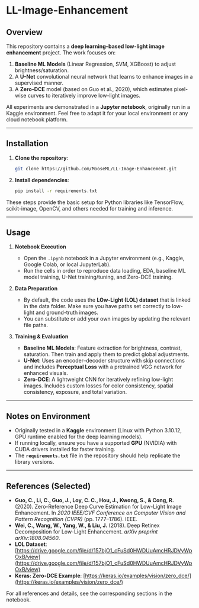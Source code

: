 # LL-Image-Enhancement

## Overview
This repository contains a **deep learning–based low-light image enhancement** project. The work focuses on:
1. **Baseline ML Models** (Linear Regression, SVM, XGBoost) to adjust brightness/saturation.  
2. A **U-Net** convolutional neural network that learns to enhance images in a supervised manner.  
3. A **Zero-DCE** model (based on Guo et al., 2020), which estimates pixel-wise curves to iteratively improve low-light images.

All experiments are demonstrated in a **Jupyter notebook**, originally run in a Kaggle environment. Feel free to adapt it for your local environment or any cloud notebook platform.

---

## Installation
1. **Clone the repository**:
   ```bash
   git clone https://github.com/MooseML/LL-Image-Enhancement.git
   ```
2. **Install dependencies**:
   ```bash
   pip install -r requirements.txt
   ```

These steps provide the basic setup for Python libraries like TensorFlow, scikit-image, OpenCV, and others needed for training and inference.

---

## Usage
1. **Notebook Execution**  
   - Open the `.ipynb` notebook in a Jupyter environment (e.g., Kaggle, Google Colab, or local JupyterLab).  
   - Run the cells in order to reproduce data loading, EDA, baseline ML model training, U-Net training/tuning, and Zero-DCE training.  

2. **Data Preparation**  
   - By default, the code uses the **LOw-Light (LOL) dataset** that is linked in the data folder. Make sure you have paths set correctly to low-light and ground-truth images.  
   - You can substitute or add your own images by updating the relevant file paths.

3. **Training & Evaluation**  
   - **Baseline ML Models**: Feature extraction for brightness, contrast, saturation. Then train and apply them to predict global adjustments.  
   - **U-Net**: Uses an encoder–decoder structure with skip connections and includes **Perceptual Loss** with a pretrained VGG network for enhanced visuals.  
   - **Zero-DCE**: A lightweight CNN for iteratively refining low-light images. Includes custom losses for color consistency, spatial consistency, exposure, and total variation.

---

## Notes on Environment
- Originally tested in a **Kaggle** environment (Linux with Python 3.10.12, GPU runtime enabled for the deep learning models).  
- If running locally, ensure you have a supported **GPU** (NVIDIA) with CUDA drivers installed for faster training.  
- The **`requirements.txt`** file in the repository should help replicate the library versions.

---

## References (Selected)
- **Guo, C., Li, C., Guo, J., Loy, C. C., Hou, J., Kwong, S., & Cong, R.** (2020). Zero-Reference Deep Curve Estimation for Low-Light Image Enhancement. In *2020 IEEE/CVF Conference on Computer Vision and Pattern Recognition (CVPR)* (pp. 1777–1786). IEEE.  
- **Wei, C., Wang, W., Yang, W., & Liu, J.** (2018). Deep Retinex Decomposition for Low-Light Enhancement. *arXiv preprint arXiv:1808.04560*.  
- **LOL Dataset**: [https://drive.google.com/file/d/157bjO1_cFuSd0HWDUuAmcHRJDVyWpOxB/view](https://drive.google.com/file/d/157bjO1_cFuSd0HWDUuAmcHRJDVyWpOxB/view)  
- **Keras: Zero-DCE Example**: [https://keras.io/examples/vision/zero_dce/](https://keras.io/examples/vision/zero_dce/)  

For all references and details, see the corresponding sections in the notebook.

